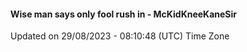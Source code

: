 #### Wise man says only fool rush in - McKidKneeKaneSir
Updated on 29/08/2023 - 08:10:48 (UTC) Time Zone

